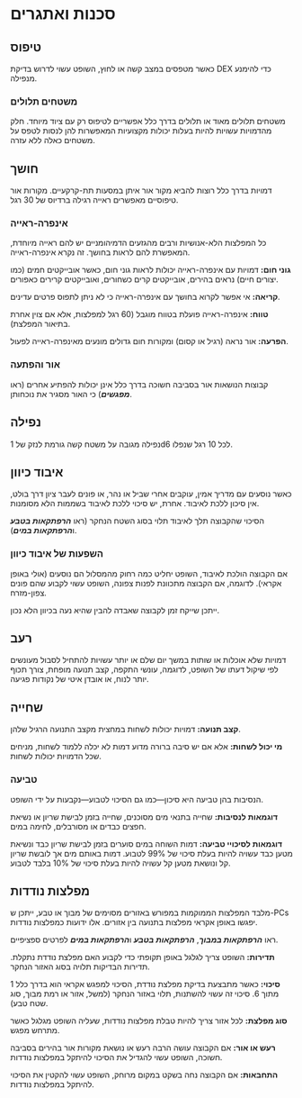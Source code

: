 # סכנות ואתגרים

## טיפוס

כאשר מטפסים במצב קשה או לחוץ, השופט עשוי לדרוש בדיקת DEX כדי להימנע מנפילה.

### משטחים תלולים

משטחים תלולים מאוד או תלולים בדרך כלל אפשריים לטיפוס רק עם ציוד מיוחד. חלק מהדמויות עשויות להיות בעלות יכולות מקצועיות המאפשרות להן לנסות לטפס על משטחים כאלה ללא עזרה.

## חושך

דמויות בדרך כלל רוצות להביא מקור אור איתן במסעות תת-קרקעיים. מקורות אור טיפוסיים מאפשרים ראייה רגילה ברדיוס של 30 רגל.

### אינפרה-ראייה

כל המפלצות הלא-אנושיות ורבים מהגזעים הדמיהומניים יש להם ראייה מיוחדת, המאפשרת להם לראות בחושך. זה נקרא אינפרה-ראייה.

**גוני חום:** דמויות עם אינפרה-ראייה יכולות לראות גוני חום, כאשר אובייקטים חמים (כמו יצורים חיים) נראים בהירים, אובייקטים קרים כשחורים, ואובייקטים קרירים כאפורים.

**קריאה:** אי אפשר לקרוא בחושך עם אינפרה-ראייה כי לא ניתן לתפוס פרטים עדינים.

**טווח:** אינפרה-ראייה פועלת בטווח מוגבל (60 רגל למפלצות, אלא אם צוין אחרת בתיאור המפלצת).

**הפרעה:** אור נראה (רגיל או קסום) ומקורות חום גדולים מונעים מאינפרה-ראייה לפעול.

### אור והפתעה

קבוצות הנושאות אור בסביבה חשוכה בדרך כלל אינן יכולות להפתיע אחרים (ראו ***מפגשים***) כי האור מסגיר את נוכחותן.

## נפילה

נפילה מגובה על משטח קשה גורמת לנזק של 1d6 לכל 10 רגל שנפלו.

## איבוד כיוון

כאשר נוסעים עם מדריך אמין, עוקבים אחרי שביל או נהר, או פונים לעבר ציון דרך בולט, אין סיכון ללכת לאיבוד. אחרת, יש סיכוי ללכת לאיבוד בשממות הלא מסומנות.

הסיכוי שהקבוצה תלך לאיבוד תלוי בסוג השטח הנחקר (ראו ***הרפתקאות בטבע*** ו***הרפתקאות במים***).

### השפעות של איבוד כיוון

אם הקבוצה הולכת לאיבוד, השופט יחליט כמה רחוק מהמסלול הם נוסעים (אולי באופן אקראי). לדוגמה, אם הקבוצה מתכוונת לפנות צפונה, השופט עשוי לקבוע שהם פונים צפון-מזרח.

ייתכן שייקח זמן לקבוצה שאבדה להבין שהיא נעה בכיוון הלא נכון.

## רעב

דמויות שלא אוכלות או שותות במשך יום שלם או יותר עשויות להתחיל לסבול מעונשים לפי שיקול דעתו של השופט, לדוגמה, עונשי התקפה, קצב תנועה מופחת, צורך תכוף יותר לנוח, או אובדן איטי של נקודות פגיעה.

## שחייה

**קצב תנועה:** דמויות יכולות לשחות במחצית מקצב התנועה הרגיל שלהן.

**מי יכול לשחות:** אלא אם יש סיבה ברורה מדוע דמות לא יכלה ללמוד לשחות, מניחים שכל הדמויות יכולות לשחות.

### טביעה

הנסיבות בהן טביעה היא סיכון—כמו גם הסיכוי לטבוע—נקבעות על ידי השופט.

**דוגמאות לנסיבות:** שחייה בתנאי מים מסוכנים, שחייה בזמן לבישת שריון או נשיאת חפצים כבדים או מסורבלים, לחימה במים.

**דוגמאות לסיכויי טביעה:** דמות השוחה במים סוערים בזמן לבישת שריון כבד ונשיאת מטען כבד עשויה להיות בעלת סיכוי של 99% לטבוע. דמות באותם מים אך לובשת שריון קל ונושאת מטען קל עשויה להיות בעלת סיכוי של 10% בלבד לטבוע.

## מפלצות נודדות

מלבד המפלצות הממוקמות במפורש באזורים מסוימים של מבוך או טבע, ייתכן ש-PCs יפגשו באופן אקראי מפלצות בתנועה בין אזורים. אלו ידועות כמפלצות נודדות.

ראו ***הרפתקאות במבוך***, ***הרפתקאות בטבע*** ו***הרפתקאות במים*** לפרטים ספציפיים.

**תדירות:** השופט צריך לגלגל באופן תקופתי כדי לקבוע האם מפלצת נודדת נתקלת. תדירות הבדיקות תלויה בסוג האזור הנחקר.

**סיכוי:** כאשר מתבצעת בדיקת מפלצת נודדת, הסיכוי למפגש אקראי הוא בדרך כלל 1 מתוך 6. סיכוי זה עשוי להשתנות, תלוי באזור הנחקר (למשל, אזור או רמת מבוך, סוג שטח טבע).

**סוג מפלצת:** לכל אזור צריך להיות טבלת מפלצות נודדות, שעליה השופט מגלגל כאשר מתרחש מפגש.

**רעש או אור:** אם הקבוצה עושה הרבה רעש או נושאת מקורות אור בהירים בסביבה חשוכה, השופט עשוי להגדיל את הסיכוי להיתקל במפלצות נודדות.

**התחבאות:** אם הקבוצה נחה בשקט במקום מרוחק, השופט עשוי להקטין את הסיכוי להיתקל במפלצות נודדות.